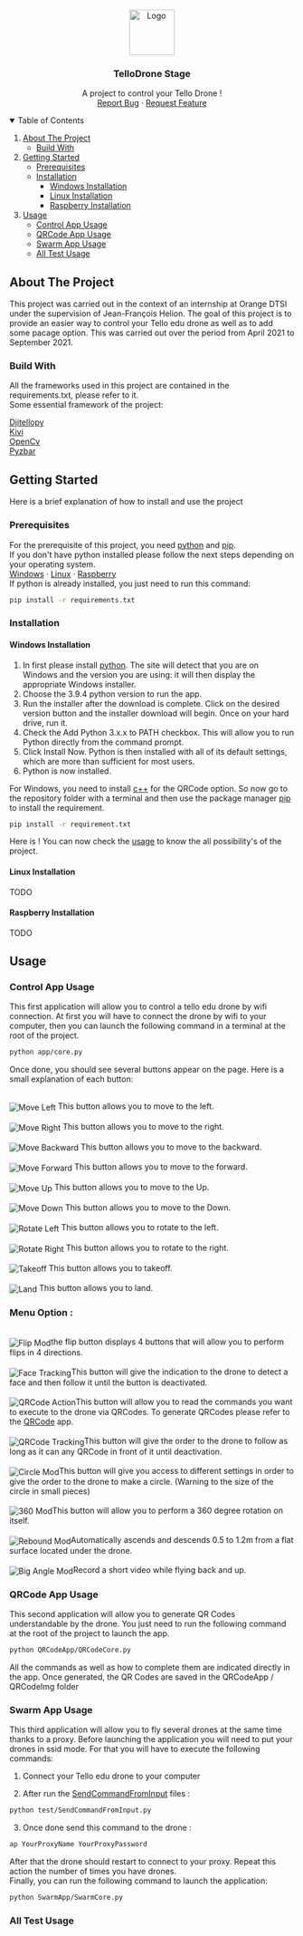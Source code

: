 <!-- Project Intro -->
<br />
<p align="center">
    <a href="https://github.com/despire907/TelloDroneStage">
        <img src="images/logo.png" alt="Logo" width="80" height="80">
    </a>
    <h3 align="center">TelloDrone Stage</h3>
    <p align="center">
        A project to control your Tello Drone !
        <br />
        <a href="https://github.com/despire907/TelloDroneStage/issues">Report Bug</a>
        ·
        <a href="https://github.com/despire907/TelloDroneStage/issues">Request Feature</a>
    </p>
</p>

<!-- Table of Contents -->
<details open="open">
    <summary>Table of Contents</summary>
    <ol>
        <li>
            <a href="#about-the-project">About The Project</a>
            <ul>
                <li><a href="#build-with">Build With</a> </li>
            </ul>
        </li>
        <li>
            <a href="#getting-started">Getting Started</a>
            <ul>
                <li><a href="#prerequisites">Prerequisites</a></li>
                <li>
                    <a href="#installation">Installation</a>
                    <ul>
                        <li><a href="#windows-installation">Windows Installation</a></li>
                        <li><a href="#linux-installation">Linux Installation</a></li>
                        <li><a href="#raspberry-installation">Raspberry Installation</a></li>
                    </ul>
                </li>
            </ul>
        </li>
        <li>
            <a href="#usage">Usage</a>
            <ul>
                <li><a href="#app-usage">Control App Usage</a></li>
                <li><a href="#qrcode-app-usage">QRCode App Usage</a></li>
                <li><a href="#swarm-app-usage">Swarm App Usage</a></li>
                <li><a href="#all-test-usage">All Test Usage</a></li>
            </ul>
        </li>
    </ol>
</details>

<!-- About The Project -->
## About The Project

This project was carried out in the context of an internship at Orange DTSI under the supervision of Jean-François Helion.
The goal of this project is to provide an easier way to control your Tello edu drone as well as to add some pacage option.
This was carried out over the period from April 2021 to September 2021.

### Build With

All the frameworks used in this project are contained in the requirements.txt, please refer to it.
<br />Some essential framework of the project:

<a href="https://pypi.org/project/djitellopy/">Djitellopy</a>
<br />
<a href="https://kivy.org/#home">Kivi</a>
<br />
<a href="https://pypi.org/project/opencv-python/">OpenCv</a>
<br />
<a href="https://pypi.org/project/pyzbar/">Pyzbar</a>

<!-- youtube url: https://youtu.be/2l2CBuHc2kU -->


## Getting Started

Here is a brief explanation of how to install and use the project

### Prerequisites

For the prerequisite of this project, you need [python](https://www.python.org/downloads/) and [pip](https://pip.pypa.io/en/stable/).
<br/>If you don't have python installed please follow the next steps depending on your operating system. 
<br/>[Windows](#windows-installation) · [Linux](#linux-installation) · [Raspberry](#raspberry-installation)
<br/>If python is already installed, you just need to run this command:
<br/>
```Bash
pip install -r requirements.txt
```

### Installation

#### Windows Installation
1. In first please install [python](https://www.python.org/downloads/). The site will detect that you are on Windows and the version you are using: it will then display the appropriate Windows installer.
2. Choose the 3.9.4 python version to run the app.
3. Run the installer after the download is complete. Click on the desired version button and the installer download will begin. Once on your hard drive, run it.
4. Check the Add Python 3.x.x to PATH checkbox. This will allow you to run Python directly from the command prompt.
5. Click Install Now. Python is then installed with all of its default settings, which are more than sufficient for most users.
6. Python is now installed.

For Windows, you need to install [c++](https://www.microsoft.com/fr-FR/download/details.aspx?id=40784) for the QRCode option.
So now go to the repository folder with a terminal and then use the package manager [pip](https://pip.pypa.io/en/stable/) to install the requirement.
```Bash
pip install -r requirement.txt
```
Here is ! You can now check the [usage](https://github.com/despire907/TelloDroneStage#usage) to know the all possibility's of the project.
#### Linux Installation
TODO

#### Raspberry Installation 
TODO

## Usage

### Control App Usage

This first application will allow you to control a tello edu drone by wifi connection. At first you will have to connect the drone by wifi to your computer, then you can launch the following command in a terminal at the root of the project.

```Bash
python app/core.py
```
Once done, you should see several buttons appear on the page. Here is a small explanation of each button:
<p align="left">
    <br/><img src="app/Resources/img/icons8-back-50.png" alt="Move Left" align="center"> This button allows you to move to the left.
    <br/><br/><img src="app/Resources/img/icons8-forward-50.png" alt="Move Right" align="center"> This button allows you to move to the right.
    <br/><br/><img src="app/Resources/img/icons8-expand-arrow-50.png" alt="Move Backward" align="center"> This button allows you to move to the backward.
    <br/><br/><img src="app/Resources/img/icons8-collapse-arrow-50.png" alt="Move Forward" align="center"> This button allows you to move to the forward.
    <br/><br/><img src="app/Resources/img/icons8-double-up-50.png" alt="Move Up" align="center"> This button allows you to move to the Up.
    <br/><br/><img src="app/Resources/img/icons8-double-down-50.png" alt="Move Down" align="center"> This button allows you to move to the Down.
    <br/><br/><img src="app/Resources/img/icons8-u-turn-to-left-50.png" alt="Rotate Left" align="center"> This button allows you to rotate to the left.
    <br/><br/><img src="app/Resources/img/icons8-u-turn-to-right-50.png" alt="Rotate Right" align="center"> This button allows you to rotate to the right.
    <br/><br/><img src="app/Resources/img/outline_flight_takeoff_black_48dp.png" alt="Takeoff" align="center"> This button allows you to takeoff.
    <br/><br/><img src="app/Resources/img/outline_flight_land_black_48dp.png" alt="Land" align="center"> This button allows you to land.
    <h3>Menu Option :</h3>
    <br/><img src="images/FlipMod.png" alt="Flip Mod" align="center">the flip button displays 4 buttons that will allow you to perform flips in 4 directions.
    <br/><br/><img src="images/FaceTracking.png" alt="Face Tracking" align="center">This button will give the indication to the drone to detect a face and then follow it until the button is deactivated.
    <br/><br/><img src="images/QRCodeAction.png" alt="QRCode Action" align="center">This button will allow you to read the commands you want to execute to the drone via QRCodes. To generate QRCodes please refer to the <a href="#QRCode-App-Usage">QRCode</a> app.
    <br/><br/><img src="images/QRCodeTracking.png" alt="QRCode Tracking" align="center">This button will give the order to the drone to follow as long as it can any QRCode in front of it until deactivation.
    <br/><br/><img src="images/CircleMod.png" alt="Circle Mod" align="center">This button will give you access to different settings in order to give the order to the drone to make a circle. (Warning to the size of the circle in small pieces)
    <br/><br/><img src="images/360Mod.png" alt="360 Mod" align="center">This button will allow you to perform a 360 degree rotation on itself.
    <br/><br/><img src="images/ReboundMod.png" alt="Rebound Mod" align="center">Automatically ascends and descends 0.5 to 1.2m from a flat surface located under the drone.
    <br/><br/><img src="images/BigAngle.png" alt="Big Angle Mod" align="center">Record a short video while flying back and up.
</p>

### QRCode App Usage

This second application will allow you to generate QR Codes understandable by the drone. You just need to run the following command at the root of the project to launch the app.
```Bash
python QRCodeApp/QRCodeCore.py
```
All the commands as well as how to complete them are indicated directly in the app.
Once generated, the QR Codes are saved in the QRCodeApp / QRCodeImg folder

### Swarm App Usage

This third application will allow you to fly several drones at the same time thanks to a proxy. Before launching the application you will need to put your drones in ssid mode. For that you will have to execute the following commands:

1. Connect your Tello edu drone to your computer

2. After run the [SendCommandFromInput](#send-command-from-input) files :
```Bash
python test/SendCommandFromInput.py
```
3. Once done send this command to the drone :
```Bash
ap YourProxyName YourProxyPassword
```
After that the drone should restart to connect to your proxy. Repeat this action the number of times you have drones.<br/> Finally, you can run the following command to launch the application:
```Bash
python SwarmApp/SwarmCore.py
```

### All Test Usage

<!--
### Control drone with keyboard

This first program is to control the tello drone with your keyboard.
In first connect drone wifi to your computer and then run this command on the root directory.

```bash
python test/test.py 
```

#### Keyboard usage

Z: go up

S: go down

Q: rotate clockwise

D: rotate counter clockwise

UP Arrow: go forward

Down Arrow: go backward

Left Arrow: go left

Right Arrow: go right

A: land

E: takeoff

### FaceTracking with drone

This second program is to control the tello drone with your face.
In first connect drone wifi to your computer and then run this command on the root directory.
This program doesn't work very well.

```bash
python test/FaceTrackingTest.py
```

### QRCode with drone

this third program is to control the tello drone with QRCode.
In first connect drone wifi to your computer and then run this command on the root directory.

```bash
python test/QrCodeTracking.py
```

This program need QRCode to do something. So go to the test/Ressources/QRCode/ and take one or more QRCode.
You simply need to show the QRCode to the drone and the drone do the QRCode command.

### Application to control drone

This program is to control the tello drone with button and keyboard.
In first connect drone wifi to your computer and then run this command.

```bash
python app/core.py
```
-->